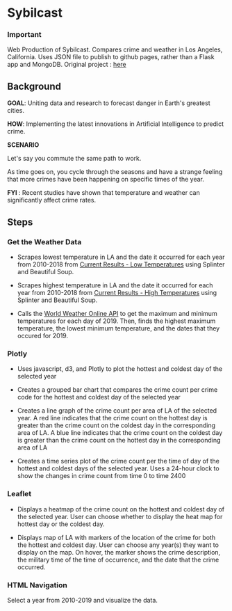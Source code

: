 # Sybilcast

### Important
Web Production of Sybilcast. Compares crime and weather in Los Angeles, California. Uses JSON file to publish to github pages, rather than a Flask app and MongoDB. Original project : [here](https://github.com/dweidash/project-02-sybilcast)

## Background
**GOAL**: Uniting data and research to forecast danger in Earth's greatest cities.

**HOW**: Implementing the latest innovations in Artificial Intelligence to predict crime.

**SCENARIO**

Let's say you commute the same path to work.

As time goes on, you cycle through the seasons and have a strange feeling that more crimes have been happening on specific times of the year.

**FYI** : Recent studies have shown that temperature and weather can significantly affect crime rates.

## Steps

### Get the Weather Data
- Scrapes lowest temperature in LA and the date it occurred for each year from 2010-2018 from [Current Results - Low Temperatures](https://www.currentresults.com/Yearly-Weather/USA/CA/Los-Angeles/extreme-annual-los-angeles-low-temperature.php) using Splinter and Beautiful Soup. 

- Scrapes highest temperature in LA and the date it occurred for each year from 2010-2018 from [Current Results - High Temperatures](https://www.currentresults.com/Yearly-Weather/USA/CA/Los-Angeles/extreme-annual-los-angeles-high-temperature.php) using Splinter and Beautiful Soup. 

- Calls the [World Weather Online API](https://www.worldweatheronline.com/developer/api/) to get the maximum and minimum temperatures for each day of 2019. Then, finds the highest maximum temperature, the lowest minimum temperature, and the dates that they occured for 2019.

### Plotly

- Uses javascript, d3, and Plotly to plot the hottest and coldest day of the selected year

- Creates a grouped bar chart that compares the crime count per crime code for the hottest and coldest day of the selected year

- Creates a line graph of the crime count per area of LA of the selected year. A red line indicates that the crime count on the hottest day is greater than the crime count on the coldest day in the corresponding area of LA. A blue line indicates that the crime count on the coldest day is greater than the crime count on the hottest day in the corresponding area of LA

- Creates a time series plot of the crime count per the time of day of the hottest and coldest days of the selected year. Uses a 24-hour clock to show the changes in crime count from time 0 to time 2400

### Leaflet

- Displays a heatmap of the crime count on the hottest and coldest day of the selected year. User can choose whether to display the heat map for hottest day or the coldest day.


- Displays map of LA with markers of the location of the crime for both the hottest and coldest day. User can choose any year(s) they want to display on the map. On hover, the marker shows the crime description, the military time of the time of occurrence, and the date that the crime occurred.

### HTML Navigation

Select a year from 2010-2019 and visualize the data.




